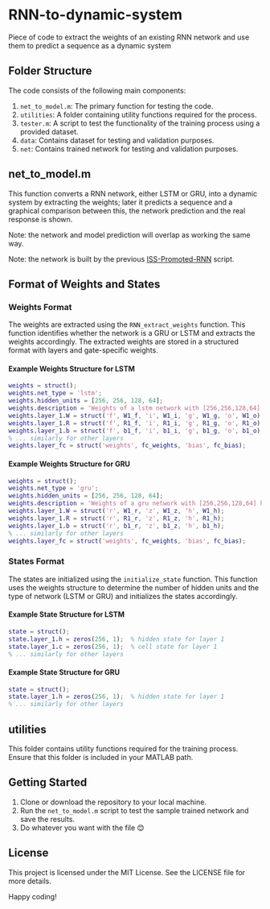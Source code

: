 # RNN-to-dynamic-system
Piece of code to extract the weights of an existing RNN network and use them to predict a sequence as a dynamic system


## Folder Structure

The code consists of the following main components:

1. `net_to_model.m`: The primary function for testing the code.
2. `utilities`: A folder containing utility functions required for the process.
3. `tester.m`: A script to test the functionality of the training process using a provided dataset.
4. `data`: Contains dataset for testing and validation purposes.
5. `net`: Contains trained network for testing and validation purposes.

## net_to_model.m

This function converts a RNN network, either LSTM or GRU, into a dynamic system by extracting the weights; later it predicts a sequence and a graphical comparison between this, the network prediction and the real response is shown.

Note: the network and model prediction will overlap as working the same way.

Note: the network is built by the previous [ISS-Promoted-RNN](https://github.com/StefanoDeCarli/ISS-Promoted-RNN) script.

## Format of Weights and States

### Weights Format

The weights are extracted using the `RNN_extract_weights` function. This function identifies whether the network is a GRU or LSTM and extracts the weights accordingly. The extracted weights are stored in a structured format with layers and gate-specific weights.

#### Example Weights Structure for LSTM
```matlab
weights = struct();
weights.net_type = 'lstm';
weights.hidden_units = [256, 256, 128, 64];
weights.description = 'Weights of a lstm network with [256,256,128,64] hidden units';
weights.layer_1.W = struct('f', W1_f, 'i', W1_i, 'g', W1_g, 'o', W1_o);
weights.layer_1.R = struct('f', R1_f, 'i', R1_i, 'g', R1_g, 'o', R1_o);
weights.layer_1.b = struct('f', b1_f, 'i', b1_i, 'g', b1_g, 'o', b1_o);
% ... similarly for other layers
weights.layer_fc = struct('weights', fc_weights, 'bias', fc_bias);
```

#### Example Weights Structure for GRU
```matlab
weights = struct();
weights.net_type = 'gru';
weights.hidden_units = [256, 256, 128, 64];
weights.description = 'Weights of a gru network with [256,256,128,64] hidden units';
weights.layer_1.W = struct('r', W1_r, 'z', W1_z, 'h', W1_h);
weights.layer_1.R = struct('r', R1_r, 'z', R1_z, 'h', R1_h);
weights.layer_1.b = struct('r', b1_r, 'z', b1_z, 'h', b1_h);
% ... similarly for other layers
weights.layer_fc = struct('weights', fc_weights, 'bias', fc_bias);
```

### States Format
The states are initialized using the `initialize_state` function. This function uses the weights structure to determine the number of hidden units and the type of network (LSTM or GRU) and initializes the states accordingly.

#### Example State Structure for LSTM
```matlab
state = struct();
state.layer_1.h = zeros(256, 1);  % hidden state for layer 1
state.layer_1.c = zeros(256, 1);  % cell state for layer 1
% ... similarly for other layers
```
#### Example State Structure for GRU
```matlab
state = struct();
state.layer_1.h = zeros(256, 1);  % hidden state for layer 1
% ... similarly for other layers
```

utilities
-------------

This folder contains utility functions required for the training process. Ensure that this folder is included in your MATLAB path.

Getting Started
---------------

1.  Clone or download the repository to your local machine. 
2.  Run the `net_to_model.m` script to test the sample trained network and save the results.
3.  Do whatever you want with the file :blush:

License
-------

This project is licensed under the MIT License. See the LICENSE file for more details.

Happy coding!

